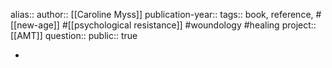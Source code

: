 alias::
author:: [[Caroline Myss]] 
publication-year::
tags:: book, reference, #[[new-age]] #[[psychological resistance]] #woundology #healing 
project:: [[AMT]]
question::
public:: true

-